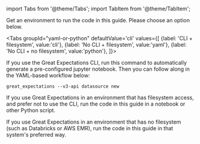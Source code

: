 import Tabs from '@theme/Tabs';
import TabItem from '@theme/TabItem';

Get an environment to run the code in this guide. Please choose an option below.

<Tabs
  groupId="yaml-or-python"
  defaultValue='cli'
  values={[
  {label: 'CLI + filesystem', value:'cli'},
  {label: 'No CLI + filesystem', value:'yaml'},
  {label: 'No CLI + no filesystem', value:'python'},
  ]}>
  <TabItem value="cli">

If you use the Great Expectations CLI, run this command to automatically generate a pre-configured jupyter notebook. Then you can follow along in the YAML-based workflow below:

```console
great_expectations --v3-api datasource new
```

</TabItem>
<TabItem value="yaml">

If you use Great Expectations in an environment that has filesystem access, and prefer not to use the CLI, run the code in this guide in a notebook or other Python script.

</TabItem>
<TabItem value="python">

If you use Great Expectations in an environment that has no filesystem (such as Databricks or AWS EMR), run the code in this guide in that system's preferred way.

</TabItem>

</Tabs>
